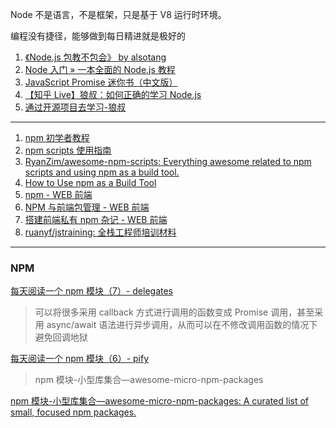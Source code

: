 Node 不是语言，不是框架，只是基于 V8 运行时环境。

编程没有捷径，能够做到每日精进就是极好的

1. [《Node.js 包教不包会》 by alsotang](https://github.com/alsotang/node-lessons)
2. [Node 入门 » 一本全面的 Node.js 教程](https://www.nodebeginner.org/index-zh-cn.html)
3. [JavaScript Promise 迷你书（中文版）](http://liubin.org/promises-book/)
4. [【知乎 Live】狼叔：如何正确的学习 Node.js](https://i5ting.github.io/How-to-learn-node-correctly/)
5. [通过开源项目去学习-狼叔](http://i5ting.github.io/Study-For-StuQ/)

---

1. [npm 初学者教程 ](http://web.jobbole.com/87578/)
1. [npm scripts 使用指南 ](http://web.jobbole.com/88321/)
1. [RyanZim/awesome-npm-scripts: Everything awesome related to npm scripts and using npm as a build tool.](https://github.com/RyanZim/awesome-npm-scripts#articles)
1. [How to Use npm as a Build Tool](https://www.keithcirkel.co.uk/how-to-use-npm-as-a-build-tool/)
1. [npm - WEB 前端 ](http://web.jobbole.com/tag/npm/)
1. [NPM 与前端包管理 - WEB 前端 ](http://web.jobbole.com/85067/)
1. [搭建前端私有 npm 杂记 - WEB 前端 ](http://web.jobbole.com/85916/)
1. [ruanyf/jstraining: 全栈工程师培训材料](https://github.com/ruanyf/jstraining)

---

### NPM

[每天阅读一个 npm 模块（7）- delegates](https://cnodejs.org/topic/5b9339ebf1e8bc7579c78338)

> 可以将很多采用 callback 方式进行调用的函数变成 Promise 调用，甚至采用 async/await 语法进行异步调用，从而可以在不修改调用函数的情况下避免回调地狱

[每天阅读一个 npm 模块（6）- pify ](https://cnodejs.org/topic/5b8e18d83224281a3eeb295b)

> npm 模块-小型库集合—awesome-micro-npm-packages

[npm 模块-小型库集合—awesome-micro-npm-packages: A curated list of small, focused npm packages.](https://github.com/parro-it/awesome-micro-npm-packages)
